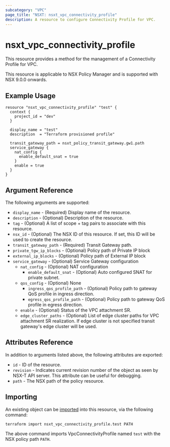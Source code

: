 ```yaml
---
subcategory: "VPC"
page_title: "NSXT: nsxt_vpc_connectivity_profile"
description: A resource to configure Connectivity Profile for VPC.
---
```


# nsxt_vpc_connectivity_profile

This resource provides a method for the management of a Connectivity Profile for VPC.

This resource is applicable to NSX Policy Manager and is supported with NSX 9.0.0 onwards.

## Example Usage

```hcl
resource "nsxt_vpc_connectivity_profile" "test" {
  context {
    project_id = "dev"
  }

  display_name = "test"
  description  = "Terraform provisioned profile"

  transit_gateway_path = nsxt_policy_transit_gateway.gw1.path
  service_gateway {
    nat_config {
      enable_default_snat = true
    }
    enable = true
  }
}
```

## Argument Reference

The following arguments are supported:

* `display_name` - (Required) Display name of the resource.
* `description` - (Optional) Description of the resource.
* `tag` - (Optional) A list of scope + tag pairs to associate with this resource.
* `nsx_id` - (Optional) The NSX ID of this resource. If set, this ID will be used to create the resource.
* `transit_gateway_path` - (Required) Transit Gateway path.
* `private_tgw_ip_blocks` - (Optional) Policy path of Private IP block
* `external_ip_blocks` - (Optional) Policy path of External IP block
* `service_gateway` - (Optional) Service Gateway configuration
    * `nat_config` - (Optional) NAT configuration
        * `enable_default_snat` - (Optional) Auto configured SNAT for private subnet.
    * `qos_config` - (Optional) None
        * `ingress_qos_profile_path` - (Optional) Policy path to gateway QoS profile in ingress direction.
        * `egress_qos_profile_path` - (Optional) Policy path to gateway QoS profile in egress direction.
    * `enable` - (Optional) Status of the VPC attachment SR.
    * `edge_cluster_paths` - (Optional) List of edge cluster paths for VPC attachment SR realization. If edge cluster is not specified transit gateway's edge cluster will be used.

## Attributes Reference

In addition to arguments listed above, the following attributes are exported:

* `id` - ID of the resource.
* `revision` - Indicates current revision number of the object as seen by NSX-T API server. This attribute can be useful for debugging.
* `path` - The NSX path of the policy resource.

## Importing

An existing object can be [imported][docs-import] into this resource, via the following command:

[docs-import]: https://developer.hashicorp.com/terraform/cli/import

```shell
terraform import nsxt_vpc_connectivity_profile.test PATH
```

The above command imports VpcConnectivityProfile named `test` with the NSX policy path `PATH`.
